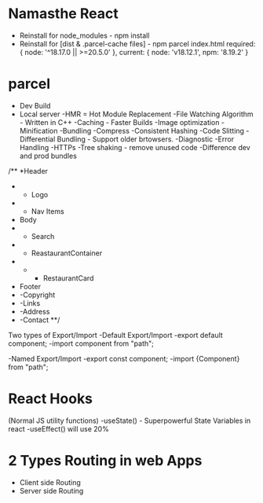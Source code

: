 # Namasthe React
- Reinstall for node_modules - npm install
- Reinstall for [dist & .parcel-cache files] - npm parcel index.html
  required: { node: '^18.17.0 || >=20.5.0' },
  current: { node: 'v18.12.1', npm: '8.19.2' }
# parcel

- Dev Build
- Local server
  -HMR = Hot Module Replacement
  -File Watching Algorithm - Written in C++
  -Caching - Faster Builds
  -Image optimization
  -Minification
  -Bundling
  -Compress
  -Consistent Hashing
  -Code Slitting
  -Differential Bundling - Support older brtowsers.
  -Diagnostic
  -Error Handling
  -HTTPs
  -Tree shaking - remove unused code
  -Difference dev and prod bundles

/\*\*
\*Header

- - Logo
- - Nav Items
- Body
- - Search
- - ReastaurantContainer
- - - RestaurantCard
- Footer
- -Copyright
- -Links
- -Address
- -Contact
  \*\*/

Two types of Export/Import
-Default Export/Import
-export default component;
-import component from "path";

-Named Export/Import
-export const component;
-import {Component} from "path";


# React Hooks
(Normal JS utility functions)
-useState()  -  Superpowerful State Variables in react
-useEffect()   will use 20%

# 2 Types Routing in web Apps
 - Client side Routing
 - Server side Routing


 
